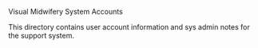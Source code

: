 Visual Midwifery System Accounts

This directory contains user account information and sys admin notes for the support system.
